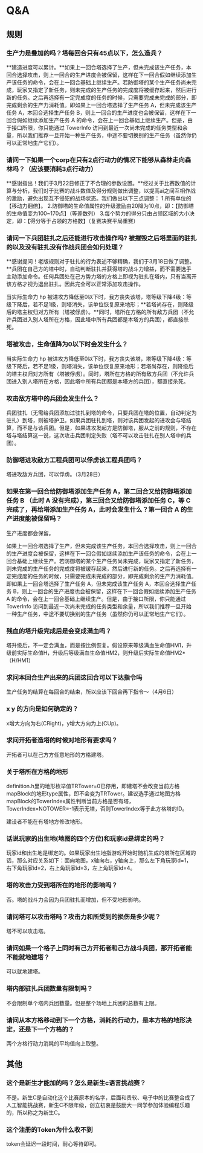 # Q&A

## 规则

### 生产力是叠加的吗？塔每回合只有45点以下，怎么造兵？

**建造进度可以累计。**如果上一回合塔选择了生产，但未完成该生产任务，本回合选择攻击，则上一回合的生产进度会被保留，这样在下一回合假如继续添加生产该任务的命令，会在上一回合基础上继续生产。若防御塔的某个生产任务尚未完成，玩家又指定了新任务，则未完成的生产任务的完成度将被缓存起来，然后进行新的任务。之后再选择有一定完成度的任务的时候，只需要完成未完成的部分，即完成剩余的生产力消耗值。即如果上一回合塔选择了生产任务 A，但未完成该生产任务 A，本回合选择生产任务 B，则上一回合的生产进度也会被保留，这样在下一回合假如继续添加生产任务 A 的命令，会在上一回合基础上继续生产。但是，由于接口所限，你只能通过 TowerInfo 访问到最近一次尚未完成的任务类型和余量，所以我们推荐一旦开始一种生产任务，中途不要切换别的生产任务（虽然你仍可以正常地生产它们）。 

### 请问一下如果一个corp在只有2点行动力的情况下能够从森林走向森林吗？（应该要消耗3点行动力）

**感谢指出！我们于3月22日修正了不合理的参数设置。**经过关于比赛数值的计算与分析，我们对于比赛的战斗数值及得分规则做出调整，以提高ai之间互相作战的激励，避免出现互不侵犯的战场状态。我们做出以下三点调整：
1.所有单位的【移动力翻倍】。
2.防御塔的生命值属性的升级激励由20降为10点，即：【防御塔的生命值变为100~170点】（等差数列）
3.每个势力的得分只由占领区域的大小决定，即：【得分等于占领的方格数】（复赛决赛平局重赛）

### 请问一下兵团驻扎之后还能进行攻击操作吗? 被摧毁之后塔里面的驻扎的以及没有驻扎没有作战兵团会如何处理？

**感谢提问！老版规则对于驻扎的行为表述不够精确，我们于3月18日做了调整。**兵团在自己方的塔中时，自动判断驻扎并获得塔的战斗力增益，而不需要选手主动添加命令。任何兵团处在己方势力塔的方格上即视为驻扎在塔内，只有当离开该方格才视为退出驻扎。因此完全可以正常添加攻击操作。

当实际生命力 hp 被进攻方降低至0以下时，我方丧失该塔，塔等级下降4级：等级下降后，若不足1级，则塔消失，该单位恢复原来地形；**若塔尚存在，则降级后的塔主权归对方所有（塔被俘虏）。**同时，塔所在方格的所有敌方兵团（不允许兵团进入别人塔所在方格，因此塔中所有兵团都是本塔方的兵团），都直接杀死。

### 塔被攻击，生命值降为0以下时会发生什么？

当实际生命力 hp 被进攻方降低至0以下时，我方丧失该塔，塔等级下降4级：等级下降后，若不足1级，则塔消失，该单位恢复原来地形；若塔尚存在，则降级后的塔主权归对方所有（塔被俘虏）。同时，塔所在方格的所有敌方兵团（不允许兵团进入别人塔所在方格，因此塔中所有兵团都是本塔方的兵团），都直接杀死。

### 攻击敌方塔中的兵团会发生什么？

兵团驻扎（无需给兵团添加过驻扎到塔的命令，只要兵团在塔的位置，自动判定为驻扎）到塔，则被塔护卫。如果兵团驻扎到塔，则对该兵团发起的进攻会与塔结算，而不是与该兵团。但是，如果进攻发起方是防御塔，服从之前的规则，不存在塔与塔结算这一说，这次攻击兵团判定失败（塔不可以攻击驻扎在别人塔中的兵团）。

###  防御塔进攻敌方工程兵团可以俘虏该工程兵团吗？

塔进攻敌方兵团，可以俘虏。（3月28日）

### 如果在第一回合给防御塔添加生产任务 A，第二回合又给防御塔添加任务 B （此时 A 没有完成），第三回合又给防御塔添加任务 C，等 C 完成了，再给塔添加生产任务 A，此时会发生什么？第一回合 A 的生产进度能被保留吗？

生产进度都会保留。

如果上一回合塔选择了生产，但未完成该生产任务，本回合选择攻击，则上一回合的生产进度会被保留，这样在下一回合假如继续添加生产该任务的命令，会在上一回合基础上继续生产。若防御塔的某个生产任务尚未完成，玩家又指定了新任务，则未完成的生产任务的完成度将被缓存起来，然后进行新的任务。之后再选择有一定完成度的任务的时候，只需要完成未完成的部分，即完成剩余的生产力消耗值。即如果上一回合塔选择了生产任务 A，但未完成该生产任务 A，本回合选择生产任务 B，则上一回合的生产进度也会被保留，这样在下一回合假如继续添加生产任务 A 的命令，会在上一回合基础上继续生产。但是，由于接口所限，你只能通过 TowerInfo 访问到最近一次尚未完成的任务类型和余量，所以我们推荐一旦开始一种生产任务，中途不要切换别的生产任务（虽然你仍可以正常地生产它们）。 

### 残血的塔升级完成后是会变成满血吗？

 塔升级后，不一定会满血，而是按比例恢复。假设原来等级满血生命值HM1，升级前实际生命值H，升级后等级满血生命值HM2，则升级后实际生命值HM2*（H/HM1）

### 求问本回合生产出来的兵团这回合可以下达指令吗

生产任务的结算在每回合的结束，所以应该下回合再下指令～（4月6日）

### x y 的方向是如何确定的？

x增大方向为右(CRight)，y增大方向为上(CUp)。

### 求问开拓者造塔的时候对地形有要求吗？

开拓者可以在己方方任意地形的方格建塔。

### 关于塔所在方格的地形

definition.h里的地形枚举值TRTower=0已停用，即建塔不会改变当前方格mapBlock的地形type属性，即不会变为TRTower。建议选手通过地图方格mapBlock的TowerIndex属性判断当前方格是否有塔，TowerIndex=NOTOWER=-1表示无塔，否则TowerIndex等于此方格塔的ID。

建设者不能在有塔地方修改地形。

### 话说玩家的出生地(地图的四个方位)和玩家id是绑定的吗？

玩家id和出生地是绑定的。如果玩家出生地指游戏开始时随机生成的塔所在区域的话，那么对应关系如下：面向地图，x轴向右，y轴向上，那么左下角玩家id=1，右下角玩家id=2，右上角玩家id=3，左上角玩家id=4。

### 塔的攻击力受到塔所在的地形的影响吗？

否。塔的战斗力会因为兵团驻扎而增加，但不受地形影响。

### 请问塔可以攻击塔吗？攻击力和所受到的损伤是多少呢？

塔不可以攻击塔。

### 请问如果一个格子上同时有己方开拓者和己方战斗兵团，那开拓者能不能就地建塔？

可以就地建塔。

### 塔内部驻扎兵团数量有限制吗？

不会限制单个塔内兵团数量。但是整个场地上兵团的总数有上限。

### 请问从本方格移动到下一个方格，消耗的行动力，是本方格的地形决定，还是下一个方格的？

两个方格行动力消耗的平均值向上取整。





## 其他

### 这个是新生才能加的吗？怎么是新生c语言挑战赛？

不是。新生C是自动化这个比赛原本的名字，后面和贵软、电子中的比赛整合成了人工智能挑战赛，新生C不限年级，创立初衷是鼓励大一同学参加体验编程乐趣的，所以称之为新生C。

### 这个注册的Token为什么收不到

token会延迟一段时间，耐心等待即可。